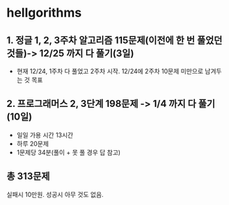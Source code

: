 # hellgorithms
## 1. 정글 1, 2, 3주차 알고리즘 115문제(이전에 한 번 풀었던 것들)-> 12/25 까지 다 풀기(3일)
- 현재 12/24, 1주차 다 풀었고 2주차 시작. 12/24에 2주차 10문제 미만으로 남겨두는 것 목표
  
## 2. 프로그래머스 2, 3단계 198문제 -> 1/4 까지 다 풀기(10일)
- 일일 가용 시간 13시간
- 하루 20문제
- 1문제당 34분(풀이 + 못 풀 경우 답 참고)

## 총 313문제

실패시 10만원.
성공시 아무 것도 없음.
